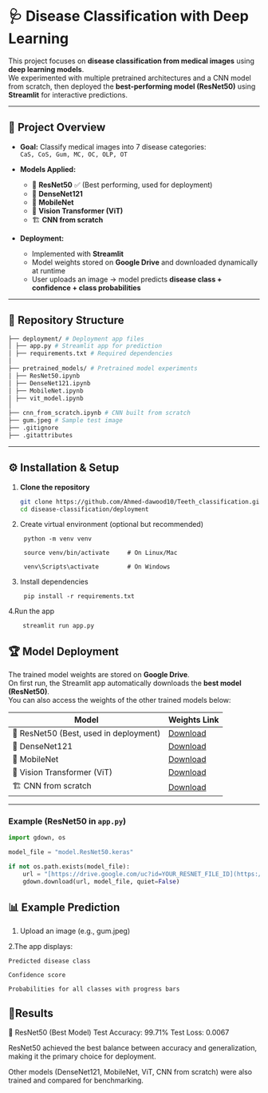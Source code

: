 # 🩺 Disease Classification with Deep Learning

This project focuses on **disease classification from medical images** using **deep learning models**.  
We experimented with multiple pretrained architectures and a CNN model from scratch, then deployed the **best-performing model (ResNet50)** using **Streamlit** for interactive predictions.

---

## 🚀 Project Overview

- **Goal:** Classify medical images into 7 disease categories:  
  `CaS, CoS, Gum, MC, OC, OLP, OT`  

- **Models Applied:**
  - 🧩 **ResNet50** ✅ (Best performing, used for deployment)
  - 🔬 **DenseNet121**
  - 📱 **MobileNet**
  - 🧠 **Vision Transformer (ViT)**
  - 🏗️ **CNN from scratch**

- **Deployment:**
  - Implemented with **Streamlit**  
  - Model weights stored on **Google Drive** and downloaded dynamically at runtime  
  - User uploads an image → model predicts **disease class + confidence + class probabilities**  

---

## 📂 Repository Structure

``` bash
├── deployment/ # Deployment app files
│ ├── app.py # Streamlit app for prediction
│ ├── requirements.txt # Required dependencies
│
├── pretrained_models/ # Pretrained model experiments
│ ├── ResNet50.ipynb
│ ├── DenseNet121.ipynb
│ ├── MobileNet.ipynb
│ ├── vit_model.ipynb
│
├── cnn_from_scratch.ipynb # CNN built from scratch
├── gum.jpeg # Sample test image
├── .gitignore
├── .gitattributes

```


---

## ⚙️ Installation & Setup

1. **Clone the repository**
   ```bash
   git clone https://github.com/Ahmed-dawood10/Teeth_classification.git
   cd disease-classification/deployment
   ```

2. Create virtual environment (optional but recommended)

        python -m venv venv
        
        source venv/bin/activate     # On Linux/Mac
        
        venv\Scripts\activate        # On Windows

3. Install dependencies

        pip install -r requirements.txt

4.Run the app

        streamlit run app.py


## 🏆 Model Deployment

The trained model weights are stored on **Google Drive**.  
On first run, the Streamlit app automatically downloads the **best model (ResNet50)**.  
You can also access the weights of the other trained models below:

| Model            | Weights Link                                                                 |
|------------------|-------------------------------------------------------------------------------|
| 🧩 ResNet50 (Best, used in deployment) | [Download](https://drive.google.com/uc?id=1Gvs0ZuMX1UQi6SPaNhekh_C7jJ505r9N) |
| 🔬 DenseNet121   | [Download](https://drive.google.com/uc?id=11gvBNuEDsG-TeW0suH0pz-0NH88xB1Y2) |
| 📱 MobileNet     | [Download](https://drive.google.com/uc?id=1wFf8zw8qI1ocRv02lm9PvLzCraypjKI6) |
| 🧠 Vision Transformer (ViT) | [Download](https://drive.google.com/uc?id=1nT2zuvx6jvkcmujiFQ7-ZMrsB_QnCU2w) |
| 🏗️ CNN from scratch | [Download](https://drive.google.com/uc?id=1drxz-YdfFybW_01ZyWFRubysislr3qKa) |


---

### Example (ResNet50 in `app.py`)
```python
import gdown, os

model_file = "model.ResNet50.keras"

if not os.path.exists(model_file):
    url = "[https://drive.google.com/uc?id=YOUR_RESNET_FILE_ID](https://drive.google.com/uc?id=YOUR_RESNET_FILE_ID](https://drive.google.com/file/d/1Gvs0ZuMX1UQi6SPaNhekh_C7jJ505r9N/view?usp=drive_link)"
    gdown.download(url, model_file, quiet=False)

```

## 📊 Example Prediction

1. Upload an image (e.g., gum.jpeg)

2.The app displays:

    Predicted disease class
    
    Confidence score
    
    Probabilities for all classes with progress bars
## 🔮Results

📌 ResNet50 (Best Model)
Test Accuracy: 99.71%
Test Loss: 0.0067

ResNet50 achieved the best balance between accuracy and generalization, making it the primary choice for deployment.

Other models (DenseNet121, MobileNet, ViT, CNN from scratch) were also trained and compared for benchmarking.
